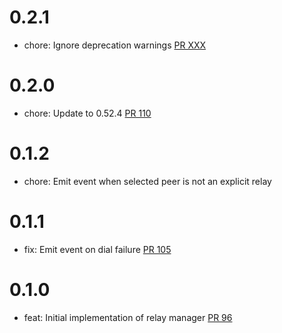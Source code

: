 # 0.2.1
- chore: Ignore deprecation warnings [PR XXX]

[PR XXX]: https://github.com/dariusc93/rust-ipfs/pull/XXX

# 0.2.0
- chore: Update to 0.52.4 [PR 110]

[PR 110]: https://github.com/dariusc93/rust-ipfs/pull/110

# 0.1.2
- chore: Emit event when selected peer is not an explicit relay

# 0.1.1
- fix: Emit event on dial failure [PR 105]

[PR 105]: https://github.com/dariusc93/rust-ipfs/pull/105

# 0.1.0
- feat: Initial implementation of relay manager [PR 96]

[PR 96]: https://github.com/dariusc93/rust-ipfs/pull/96